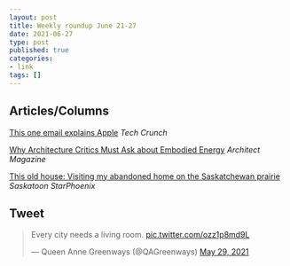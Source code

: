 ```yaml
---
layout: post
title: Weekly roundup June 21-27
date: 2021-06-27
type: post
published: true
categories:
- link
tags: []
---
```


## Articles/Columns

[This one email explains Apple](https://techcrunch.com/2021/06/04/this-one-email-explains-apple/ "This one email explains Apple. By Matthew Panzarino") *Tech Crunch*

[Why Architecture Critics Must Ask about Embodied Energy](https://www.architectmagazine.com/news/why-architecture-critics-must-ask-about-embodied-energy_o "Why Architecture Critics Must Ask about Embodied Energy. By Fred A. Bernstein") *Architect Magazine*

[This old house: Visiting my abandoned home on the Saskatchewan prairie](https://thestarphoenix.com/news/local-news/this-old-house-visiting-my-abandoned-home-on-the-saskatchewan-prairie "This old house: Visiting my abandoned home on the Saskatchewan prairie. By Kevin Mitchell") *Saskatoon StarPhoenix*

## Tweet

<blockquote class="twitter-tweet" data-dnt="true"><p lang="en" dir="ltr">Every city needs a living room. <a href="https://t.co/ozz1p8md9L">pic.twitter.com/ozz1p8md9L</a></p>&mdash; Queen Anne Greenways (@QAGreenways) <a href="https://twitter.com/QAGreenways/status/1398494110286188548?ref_src=twsrc%5Etfw">May 29, 2021</a></blockquote> <script async src="https://platform.twitter.com/widgets.js" charset="utf-8"></script>
